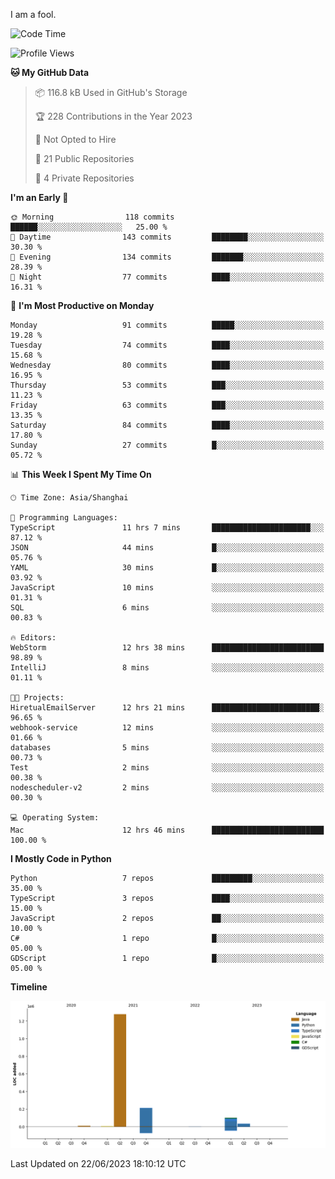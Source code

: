 I am a fool.

<!--START_SECTION:waka-->
![Code Time](http://img.shields.io/badge/Code%20Time-497%20hrs%2037%20mins-blue)

![Profile Views](http://img.shields.io/badge/Profile%20Views-3-blue)

**🐱 My GitHub Data** 

> 📦 116.8 kB Used in GitHub's Storage 
 > 
> 🏆 228 Contributions in the Year 2023
 > 
> 🚫 Not Opted to Hire
 > 
> 📜 21 Public Repositories 
 > 
> 🔑 4 Private Repositories 
 > 
**I'm an Early 🐤** 

```text
🌞 Morning                118 commits         ██████░░░░░░░░░░░░░░░░░░░   25.00 % 
🌆 Daytime                143 commits         ████████░░░░░░░░░░░░░░░░░   30.30 % 
🌃 Evening                134 commits         ███████░░░░░░░░░░░░░░░░░░   28.39 % 
🌙 Night                  77 commits          ████░░░░░░░░░░░░░░░░░░░░░   16.31 % 
```
📅 **I'm Most Productive on Monday** 

```text
Monday                   91 commits          █████░░░░░░░░░░░░░░░░░░░░   19.28 % 
Tuesday                  74 commits          ████░░░░░░░░░░░░░░░░░░░░░   15.68 % 
Wednesday                80 commits          ████░░░░░░░░░░░░░░░░░░░░░   16.95 % 
Thursday                 53 commits          ███░░░░░░░░░░░░░░░░░░░░░░   11.23 % 
Friday                   63 commits          ███░░░░░░░░░░░░░░░░░░░░░░   13.35 % 
Saturday                 84 commits          ████░░░░░░░░░░░░░░░░░░░░░   17.80 % 
Sunday                   27 commits          █░░░░░░░░░░░░░░░░░░░░░░░░   05.72 % 
```


📊 **This Week I Spent My Time On** 

```text
🕑︎ Time Zone: Asia/Shanghai

💬 Programming Languages: 
TypeScript               11 hrs 7 mins       ██████████████████████░░░   87.12 % 
JSON                     44 mins             █░░░░░░░░░░░░░░░░░░░░░░░░   05.76 % 
YAML                     30 mins             █░░░░░░░░░░░░░░░░░░░░░░░░   03.92 % 
JavaScript               10 mins             ░░░░░░░░░░░░░░░░░░░░░░░░░   01.31 % 
SQL                      6 mins              ░░░░░░░░░░░░░░░░░░░░░░░░░   00.83 % 

🔥 Editors: 
WebStorm                 12 hrs 38 mins      █████████████████████████   98.89 % 
IntelliJ                 8 mins              ░░░░░░░░░░░░░░░░░░░░░░░░░   01.11 % 

🐱‍💻 Projects: 
HiretualEmailServer      12 hrs 21 mins      ████████████████████████░   96.65 % 
webhook-service          12 mins             ░░░░░░░░░░░░░░░░░░░░░░░░░   01.66 % 
databases                5 mins              ░░░░░░░░░░░░░░░░░░░░░░░░░   00.73 % 
Test                     2 mins              ░░░░░░░░░░░░░░░░░░░░░░░░░   00.38 % 
nodescheduler-v2         2 mins              ░░░░░░░░░░░░░░░░░░░░░░░░░   00.30 % 

💻 Operating System: 
Mac                      12 hrs 46 mins      █████████████████████████   100.00 % 
```

**I Mostly Code in Python** 

```text
Python                   7 repos             █████████░░░░░░░░░░░░░░░░   35.00 % 
TypeScript               3 repos             ████░░░░░░░░░░░░░░░░░░░░░   15.00 % 
JavaScript               2 repos             ██░░░░░░░░░░░░░░░░░░░░░░░   10.00 % 
C#                       1 repo              █░░░░░░░░░░░░░░░░░░░░░░░░   05.00 % 
GDScript                 1 repo              █░░░░░░░░░░░░░░░░░░░░░░░░   05.00 % 
```



**Timeline**

![Lines of Code chart](https://raw.githubusercontent.com/VeejaLiu/VeejaLiu/master/assets/bar_graph.png)


 Last Updated on 22/06/2023 18:10:12 UTC
<!--END_SECTION:waka-->
